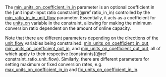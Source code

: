 The [min\_units\_on\_coefficient\_in\_in](@ref) parameter is an optional coefficient in the
[unit input-input ratio constraint](@ref ratio_in_in) controlled by the [min\_ratio\_in\_in\_unit\_flow](@ref) parameter.
Essentially, it acts as a coefficient for the [units\_on](@ref) variable in the constraint,
allowing for making the minimum conversion ratio dependent on the amount of online capacity.

Note that there are different parameters depending on the directions of the [unit\_flow](@ref) variables
being constrained: [min\_units\_on\_coefficient\_in\_out](@ref), [min\_units\_on\_coefficient\_out\_in](@ref), and
[min\_units\_on\_coefficient\_out\_out](@ref), all of which apply to their respective [constraints](@ref constraint_ratio_unit_flow).
Similarly, there are different parameters for setting maximum or fixed conversion rates, e.g. 
[max\_units\_on\_coefficient\_in\_in](@ref) and [fix\_units\_on\_coefficient\_in\_in](@ref).